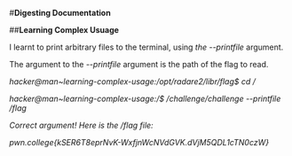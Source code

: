 #**Digesting Documentation**

##**Learning Complex Usuage**

I learnt to print arbitrary files to the terminal, using _the --printfile_ argument.

The argument to the _\--printfile_ argument is the path of the flag to read.

_hacker@man~learning-complex-usage:/opt/radare2/libr/flag$ cd /_

_hacker@man~learning-complex-usage:/$ /challenge/challenge --printfile /flag_

_Correct argument! Here is the /flag file:_

_pwn.college{kSER6T8eprNvK-WxfjnWcNVdGVK.dVjM5QDL1cTN0czW}_
